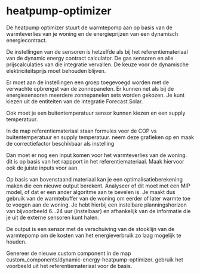 # heatpump-optimizer

De heatpump optimizer stuurt de warmtepomp aan op basis van de warmteverlies van je woning en de energieprijzen van een dynamisch energiecontract. 

De instellingen van de sensoren is hetzelfde als bij het referentiemateriaal van de dynamic energy contract calculator. De gas sensoren en alle prijscalculaties van die integratie vervallen. De keuze voor de dynamische elektriciteitsprijs moet behouden blijven.

Er moet aan de instellingen een groep toegevoegd worden met de verwachte opbrengst van de zonnepanelen. Er kunnen net als bij de energiesensoren meerdere zonnepanelen sets worden gekozen. Je kunt kiezen uit de entiteiten van de integratie Forecast.Solar.

Ook moet je een buitentemperatuur sensor kunnen kiezen en een supply temperatuur.

In de map referentiemateriaal staan formules voor de COP vs buitentemperatuur en supply temperatuur. neem deze grafieken op en maak de correctiefactor beschikbaar als instelling

Dan moet er nog een input komen voor het warmteverlies van de woning. dit is op basis van het rappport in het referentiemateriaal. Maak hiervoor ook de juiste inputs voor aan.

Op basis van bovenstaand materiaal kan je een optimalisatieberekening maken die een nieuwe output berekent. Analyseer of dit moet met een MIP model, of dat er een ander algoritme aan te bevelen is. Je maakt dus gebruik van de warmtebuffer van de woning om eerder of later warmte toe te voegen aan de woning. Je hebt hierbij een instelbare planningshorizon van bijvoorbeeld 6...24 uur (instelbaar) en afhankelijk van de informatie die je uit de externe sensoren kunt halen.


De output is een sensor met de verschuiving van de stooklijn van de warmtepomp om de kosten van het energieverbruik zo laag mogelijk te houden.

Genereer de nieuwe custom component in de map custom_components/dynamic-energy-heatpump-optimizer. gebruik het voorbeeld uit het referentiemateriaal voor de basis.